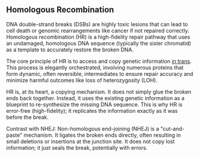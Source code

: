## Homologous Recombination

DNA double-strand breaks (DSBs) are highly toxic lesions that can lead to cell death or genomic rearrangements like cancer if not repaired correctly. Homologous recombination (HR) is a high-fidelity repair pathway that uses an undamaged, homologous DNA sequence (typically the sister chromatid) as a template to accurately restore the broken DNA.

The core principle of HR is to access and copy genetic information [in trans](concepts\copy_in_trans.md). This process is elegantly orchestrated, involving numerous proteins that form dynamic, often reversible, intermediates to ensure repair accuracy and minimize harmful outcomes like loss of heterozygosity (LOH).

HR is, at its heart, a copying mechanism. It does not simply glue the broken ends back together. Instead, it uses the existing genetic information as a blueprint to re-synthesize the missing DNA sequence. This is why HR is error-free (high-fidelity); it replicates the information exactly as it was before the break.

Contrast with NHEJ: Non-homologous end-joining (NHEJ) is a "cut-and-paste" mechanism. It ligates the broken ends directly, often resulting in small deletions or insertions at the junction site. It does not copy lost information; it just seals the break, potentially with errors.

